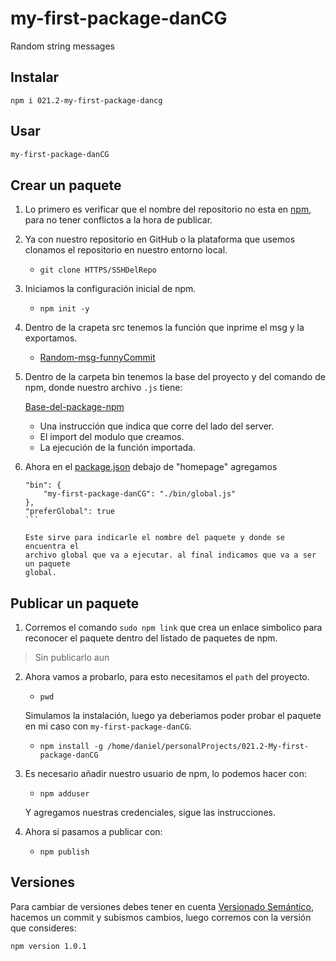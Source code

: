 # my-first-package-danCG
Random string messages

## Instalar

```npm
npm i 021.2-my-first-package-dancg
```

## Usar

```bash
my-first-package-danCG
```

## Crear un paquete

1. Lo primero es verificar que el nombre del repositorio no esta
en [npm](https://www.npmjs.com/), para no tener conflictos a la hora de publicar.

2. Ya con nuestro repositorio en GitHub o la plataforma que usemos
clonamos el repositorio en nuestro entorno local.

    - `git clone HTTPS/SSHDelRepo`

3. Iniciamos la configuración inicial de npm.

    - `npm init -y`

4. Dentro de la crapeta src tenemos la función que inprime el msg
y la exportamos.

    - [Random-msg-funnyCommit](http://https://github.com/dan33pro/my-first-package-danCG/blob/main/src/index.js "Random-msg-funnyCommit")

5. Dentro de la carpeta bin tenemos la base del proyecto y del
comando de npm, donde nuestro archivo `.js` tiene:

    [Base-del-package-npm](https://github.com/dan33pro/my-first-package-danCG/blob/main/bin/global.js)

    - Una instrucción que indica que corre del lado del server.
    - El import del modulo que creamos.
    - La ejecución de la función importada.

6. Ahora en el [package.json](https://github.com/dan33pro/my-first-package-danCG/blob/main/package.json) debajo de "homepage" agregamos

    ````
    "bin": {
        "my-first-package-danCG": "./bin/global.js"
    },
    "preferGlobal": true
    ```

    Este sirve para indicarle el nombre del paquete y donde se encuentra el
    archivo global que va a ejecutar. al final indicamos que va a ser un paquete
    global.

## Publicar un paquete

1. Corremos el comando `sudo npm link` que crea un enlace simbolico
para reconocer el paquete dentro del listado de paquetes de npm.

> Sin publicarlo aun

2. Ahora vamos a probarlo, para esto necesitamos el `path` del proyecto.

    - `pwd`
    
    Simulamos la instalación, luego ya deberiamos poder probar el paquete 
    en mi caso con `my-first-package-danCG`.

    - `npm install -g /home/daniel/personalProjects/021.2-My-first-package-danCG`

3. Es necesario añadir nuestro usuario de npm, lo podemos hacer con:

    - `npm adduser`

    Y agregamos nuestras credenciales, sigue las instrucciones.

4. Ahora si pasamos a publicar con:

    - `npm publish`

## Versiones

Para cambiar de versiones debes tener en cuenta [Versionado Semántico](https://semver.org/lang/es/), hacemos
un commit y subismos cambios, luego corremos con la versión que consideres:

```npm
npm version 1.0.1
```